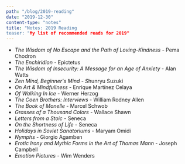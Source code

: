```yaml
---
path: "/blog/2019-reading"
date: "2019-12-30"
content-type: "notes"
title: "Notes: 2019 Reading
teaser: "My list of recommended reads for 2019"
---
```


- *The Wisdom of No Escape and the Path of Loving-Kindness* - Pema Chodron
- *The Enchiridion* - Epictetus
- *The Wisdom of Insecurity: A Message for an Age of Anxiety* - Alan Watts
- *Zen Mind, Beginner's Mind - S*hunryu Suzuki
- *On Art & Mindfullness* - Enrique Martínez Celaya
- *Of Walking In Ice -* Werner Herzog
- *The Coen Brothers: Interviews* - William Rodney Allen
- *The Book of Monelle* - Marcel Schwob
- *Grasses of a Thousand Colors* - Wallace Shawn
- *Letters from a Stoic* - Seneca
- *On the Shortness of Life* - Seneca
- *Holidays in Soviet Sanatoriums* - Maryam Omidi
- *Nymphs* - Giorgio Agamben
- *Erotic Irony and Mythic Forms in the Art of Thomas Mann* - Joseph Campbell
- *Emotion Pictures* - Wim Wenders